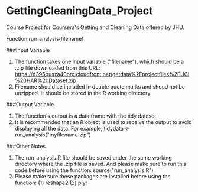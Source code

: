 # GettingCleaningData_Project
Course Project for Coursera's Getting and Cleaning Data offered by JHU.

Function run_analysis(filename)

###Input Variable
1. The function takes one input variable ("filename"), which should be a .zip file downloaded from this URL:
https://d396qusza40orc.cloudfront.net/getdata%2Fprojectfiles%2FUCI%20HAR%20Dataset.zip
2. Filename should be included in double quote marks and shoud not be unzipped. It should be stored in the R working directory. 

###Output Variable
1. The function's output is a data frame with the tidy dataset.
2. It is recommended that an R object is used to receive the output to avoid displaying all the data. For example, 
tidydata <- run_analysis("myfilename.zip")

###Other Notes
1. The run_analysis.R file should be saved under the same working directory where the .zip file is saved. And please make sure to run this code before using the function:
    source("run_analysis.R")
2. Please make sure these packages are installed before using the function:
    (1) reshape2
    (2) plyr
